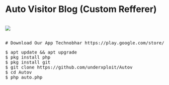 # Auto Visitor Blog (Custom Refferer)
<br>
<img src="https://1.bp.blogspot.com/-u91SXRhxZeg/YGbj-cNkh1I/AAAAAAAAEwo/UKLFyfnVHXsXOinkBNh8Eco37UGj0AOZQCLcBGAsYHQ/s2048/PicsArt_04-02-02.54.17.jpg">
<br><br>

<pre>
# Download Our App Technobhar https://play.google.com/store/apps/details?id=com.bhardwaj.technobhar
</pre>
<pre>
$ apt update && apt upgrade
$ pkg install php
$ pkg install git
$ git clone https://github.com/underxploit/Autov
$ cd Autov
$ php auto.php
</pre>
